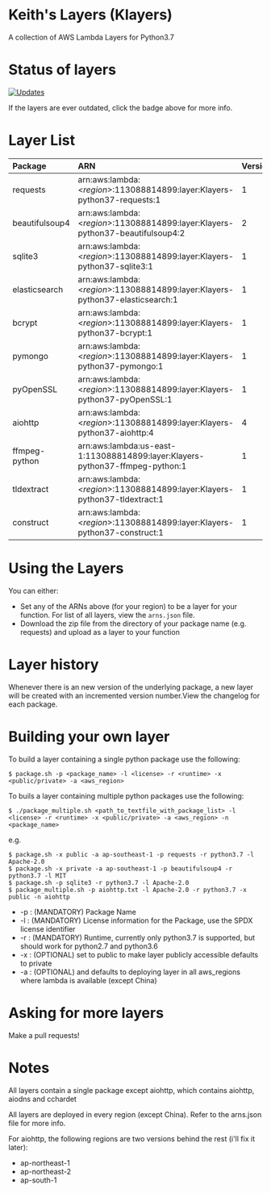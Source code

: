 # Keith's Layers (Klayers)

A collection of AWS Lambda Layers for Python3.7

# Status of layers

[![Updates](https://pyup.io/repos/github/keithrozario/Klayers/shield.svg)](https://pyup.io/repos/github/keithrozario/Klayers/)

If the layers are ever outdated, click the badge above for more info.

# Layer List

| Package        | ARN                                                                             | Version |        
| :------------- |:---------------------------------------------------------------------------     | ------- |
| requests       | arn:aws:lambda:\<*region*>:113088814899:layer:Klayers-python37-requests:1       | 1       |
| beautifulsoup4 | arn:aws:lambda:\<*region*>:113088814899:layer:Klayers-python37-beautifulsoup4:2 | 2       |
| sqlite3        | arn:aws:lambda:\<*region*>:113088814899:layer:Klayers-python37-sqlite3:1        | 1       |
| elasticsearch  | arn:aws:lambda:\<*region*>:113088814899:layer:Klayers-python37-elasticsearch:1  | 1       |
| bcrypt         | arn:aws:lambda:\<*region*>:113088814899:layer:Klayers-python37-bcrypt:1         | 1       |
| pymongo        | arn:aws:lambda:\<*region*>:113088814899:layer:Klayers-python37-pymongo:1        | 1       |
| pyOpenSSL      | arn:aws:lambda:\<*region*>:113088814899:layer:Klayers-python37-pyOpenSSL:1      | 1       |
| aiohttp        | arn:aws:lambda:\<*region*>:113088814899:layer:Klayers-python37-aiohttp:4        | 4       |
| ffmpeg-python  | arn:aws:lambda:us-east-1:113088814899:layer:Klayers-python37-ffmpeg-python:1    | 1       |
| tldextract     | arn:aws:lambda:\<*region*>:113088814899:layer:Klayers-python37-tldextract:1     | 1       |
| construct      | arn:aws:lambda:\<*region*>:113088814899:layer:Klayers-python37-construct:1      | 1       |


# Using the Layers

You can either:
* Set any of the ARNs above (for your region) to be a layer for your function. For list of all layers, view the `arns.json` file.
* Download the zip file from the directory of your package name (e.g. requests) and upload as a layer to your function

# Layer history

Whenever there is an new version of the underlying package, a new layer will be created with an incremented version number.View the changelog for each package.

# Building your own layer

To build a layer containing a single python package use the following:

    $ package.sh -p <package_name> -l <license> -r <runtime> -x <public/private> -a <aws_region>

To buils a layer containing multiple python packages use the following:

	$ ./package_multiple.sh <path_to_textfile_with_package_list> -l <license> -r <runtime> -x <public/private> -a <aws_region> -n <package_name>

e.g.

    $ package.sh -x public -a ap-southeast-1 -p requests -r python3.7 -l Apache-2.0
    $ package.sh -x private -a ap-southeast-1 -p beautifulsoup4 -r python3.7 -l MIT
    $ package.sh -p sqlite3 -r python3.7 -l Apache-2.0
    $ package_multiple.sh -p aiohttp.txt -l Apache-2.0 -r python3.7 -x public -n aiohttp

* -p : (MANDATORY) Package Name
* -l : (MANDATORY) License information for the Package, use the SPDX license identifier
* -r : (MANDATORY) Runtime, currently only python3.7 is supported, but should work for python2.7 and python3.6
* -x : (OPTIONAL) set to public to make layer publicly accessible defaults to private
* -a : (OPTIONAL) and defaults to deploying layer in all aws_regions where lambda is available (except China)

# Asking for more layers

Make a pull requests!

# Notes

All layers contain a single package except aiohttp, which contains aiohttp, aiodns and cchardet

All layers are deployed in every region (except China). Refer to the arns.json file for more info.

For aiohttp, the following regions are two versions behind the rest (i'll fix it later):
* ap-northeast-1
* ap-northeast-2
* ap-south-1

